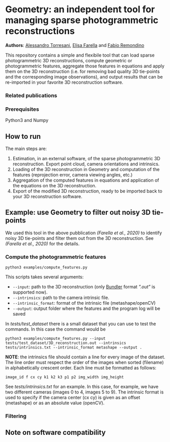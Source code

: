 # Geometry: an independent tool for managing sparse photogrammetric reconstructions
**Authors**: [Alessandro Torresani](https://3dom.fbk.eu/people/profile/atorresani), [Elisa Farella](https://3dom.fbk.eu/people/profile/elifarella) and [Fabio Remondino](https://3dom.fbk.eu/people/profile/remondino)

This repository contains a simple and flexibile tool that can load sparse photogrammetric 3D reconstructions, compute geometric or photogrammetric features, aggregate those features in equations and apply them on the 3D reconstruction (i.e. for removing bad quality 3D tie-points and the corresponding image observations), and output results that can be re-imported in your favorite 3D reconstruction software.  
<!--- IMAGES HERE-->

### Related publications
<!--- JOURNAL HERE-->

### Prerequisites
Python3 and Numpy


## How to run
The main steps are:
1) Estimation, in an external software, of the sparse photogrammetric 3D reconstruction. Export point cloud, camera orientations and intrinsics. 
2) Loading of the 3D reconstruction in Geometry and computation of the features (reprojection error, camera viewing angles, etc.)
3) Aggregation of the computed features in equations and application of the equations on the 3D reconstruction.
4) Export of the modified 3D reconstruction, ready to be imported back to your 3D reconstruction software.

## Example: use Geometry to filter out noisy 3D tie-points
We used this tool in the above pubblication *(Farella et al., 2020)* to identify noisy 3D tie-points and filter them out from the 3D reconstruction. See *(Farella et al., 2020)* for the details.

### Compute the photogrammetric features
```
python3 examples/compute_features.py
```
This scripts takes several arguments:
* ```--input```: path to the 3D reconstruction (only [Bundler](https://www.cs.cornell.edu/~snavely/bundler/bundler-v0.4-manual.html) format *".out"* is supported now).
* ```--intrinsics```: path to the camera intrinsic file.
* ```--intrinsic_format```: format of the intrinsic file (metashape/openCV)
* ```--output```: output folder where the features and the program log will be saved

In *tests/test_dataset* there is a small dataset that you can use to test the commands. In this case the command would be
```
python3 examples/compute_features.py --input tests/test_dataset/3D_reconstruction.out --intrinsics tests/intrinsics.txt --intrinsic_format metashape --output .
```
**NOTE**: the intrinsics file should contain a line for every image of the dataset. The line order must respect the order of the images when sorted (filename) in alphabetically crescent order. Each line must be formatted as follows:
```
image_id f cx cy k1 k2 k3 p1 p2 img_width img_height
```
See *tests/intrinsics.txt* for an example. In this case, for example, we have two different cameras (images 0 to 4, images 5 to 9). The intrinsic format is used to specify if the camera center (cx cy) is given as an offset (metashape) or as an absolute value (openCV).

### Filtering 

## Note on software compatibility